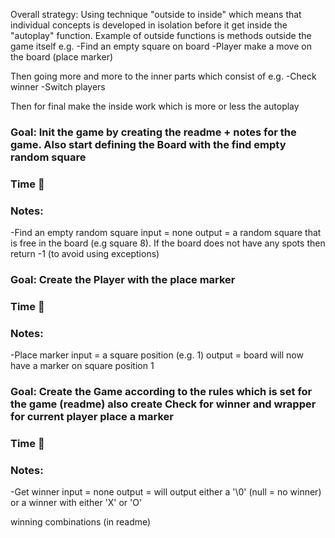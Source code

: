 Overall strategy:
Using technique "outside to inside" which means that individual concepts is developed in isolation before it get inside
the "autoplay" function.
Example of outside functions is methods outside the game itself e.g.
-Find an empty square on board
-Player make a move on the board (place marker)

Then going more and more to the inner parts which consist of e.g.
-Check winner
-Switch players

Then for final make the inside work which is more or less the autoplay

### Goal: Init the game by creating the readme + notes for the game. Also start defining the Board with the find empty random square
### Time 🍅
### Notes:
-Find an empty random square
input = none
output = a random square that is free in the board (e.g square 8). If the board does not have any spots then return -1 (to avoid using exceptions)


### Goal: Create the Player with the place marker
### Time 🍅
### Notes:
-Place marker
input = a square position (e.g. 1)
output = board will now have a marker on square position 1


### Goal: Create the Game according to the rules which is set for the game (readme) also create Check for winner and wrapper for current player place a marker
### Time 🍅
### Notes:
-Get winner
input = none
output = will output either a '\0' (null = no winner) or a winner with either 'X' or 'O'

winning combinations (in readme)